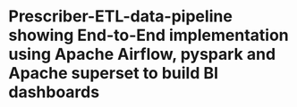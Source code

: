 # Prescriber-ETL-data-pipeline showing End-to-End implementation using Apache Airflow, pyspark and Apache superset to build BI dashboards

